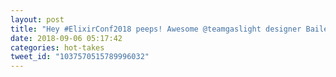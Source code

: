 ```yaml
---
layout: post
title: "Hey #ElixirConf2018 peeps! Awesome @teamgaslight designer Bailey Miller and I are presenting a talk on usability for realtime apps tomorrow at 11 in the Grand Ballroom. We'd love for you to join!"
date: 2018-09-06 05:17:42
categories: hot-takes
tweet_id: "1037570515789996032"
---
```



<!-- Original tweet: https://twitter.com/i/status/1037570515789996032 -->